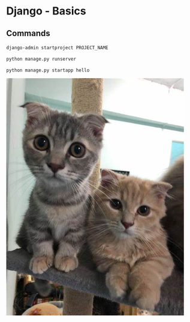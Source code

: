 # Django - Basics

## Commands

```django
django-admin startproject PROJECT_NAME
```

```django
python manage.py runserver
```

```django
python manage.py startapp hello
```



![cat5](images/cat5.jfif)
